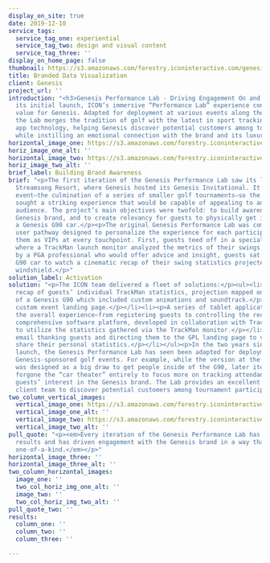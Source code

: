 ```yaml
---
display_on_site: true
date: 2019-12-10
service_tags:
  service_tag_one: experiential
  service_tag_two: design and visual content
  service_tag_three: ''
display_on_home_page: false
thumbnail: https://s3.amazonaws.com/forestry.iconinteractive.com/genesis-thumb.jpg
title: Branded Data Visualization
client: Genesis
project_url: ''
introduction: "<h3>Genesis Performance Lab - Driving Engagement On and Off the Green</h3><p>Since
  its initial launch, ICON’s immersive “Performance Lab” experience continues to drive
  value for Genesis. Adapted for deployment at various events along the PGA Tour,
  the Lab merges the tradition of golf with the latest in sport tracking and mobile
  app technology, helping Genesis discover potential customers among tournament guests
  while instilling an emotional connection with the brand and its luxury automobiles.</p>"
horizontal_image_one: https://s3.amazonaws.com/forestry.iconinteractive.com/genesis-hero1.jpg
horiz_image_one_alt: ''
horizontal_image_two: https://s3.amazonaws.com/forestry.iconinteractive.com/genesis1.jpg
horiz_image_two_alt: ''
brief_label: Building Brand Awareness
brief: "<p>The first iteration of the Genesis Performance Lab saw its launch at the
  Streamsong Resort, where Genesis hosted its Genesis Invitational. It was a high-profile
  event—the culmination of a series of smaller golf tournaments—so the client team
  sought a striking experience that would be capable of appealing to an upscale, golf-minded
  audience. The project’s main objectives were twofold: to build awareness of the
  Genesis brand, and to create relevancy for guests to physically get in and experience
  a Genesis G90 car.</p><p>The original Genesis Performance Lab was comprised of a
  user pathway designed to personalize the experience for each participant, treating
  them as VIPs at every touchpoint. First, guests teed off in a special practice area,
  where a TrackMan launch monitor analyzed the metrics of their swings. Then, escorted
  by a PGA professional who would offer advice and insight, guests sat inside a Genesis
  G90 car to watch a cinematic recap of their swing statistics projected onto the
  windshield.</p>"
solution_label: Activation
solution: "<p>The ICON team delivered a fleet of solutions:</p><ul><li><p>A cinematic
  recap of guests’ individual TrackMan statistics, projection mapped onto the windshield
  of a Genesis G90 which included custom animations and soundtrack.</p></li><li><p>A
  custom event landing page.</p></li><li><p>A series of tablet applications to drive
  the overall experience—from registering guests to controlling the recap animations.</p></li><li><p>A
  comprehensive software platform, developed in collaboration with TrackMan Golf,
  to utilize the statistics gathered via the TrackMan monitor.</p></li><li><p>A post-event
  email thanking guests and directing them to the GPL landing page to view and/or
  share their personal statistics.</p></li></ul><p>In the two years since its initial
  launch, the Genesis Performance Lab has seen been adapted for deployment at various
  Genesis-sponsored golf events. For example, while the version at the Genesis Invitational
  was designed as a big draw to get people inside of the G90, later iterations have
  forgone the “car theater” entirely to focus more on tracking attendance and gauging
  guests’ interest in the Genesis brand. The Lab provides an excellent way for the
  client team to discover potential customers among tournament participants.</p>"
two_column_vertical_images:
  vertical_image_one: https://s3.amazonaws.com/forestry.iconinteractive.com/genesis3.jpg
  vertical_image_one_alt: ''
  vertical_image_two: https://s3.amazonaws.com/forestry.iconinteractive.com/genesis4.jpg
  vertical_image_two_alt: ''
pull_quote: "<p><em>Every iteration of the Genesis Performance Lab has seen tremendous
  results and has driven engagement with the Genesis brand in a way that is truly
  one-of-a-kind.</em></p>"
horizontal_image_three: ''
horizontal_image_three_alt: ''
two_column_horizontal_images:
  image_one: ''
  two_col_horiz_img_one_alt: ''
  image_two: ''
  two_col_horiz_img_two_alt: ''
pull_quote_two: ''
results:
  column_one: ''
  column_two: ''
  column_three: ''

---
```

